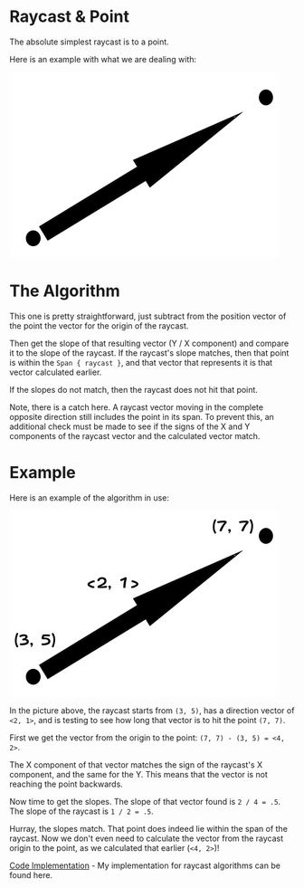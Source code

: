# Raycast & Point
The absolute simplest raycast is to a point.

Here is an example with what we are dealing with:

![alt text](img/raycastPoint.png "A raycast to a point.")

# The Algorithm
This one is pretty straightforward, just subtract from the position vector of the point the vector for the origin of the raycast.

Then get the slope of that resulting vector (Y / X component) and compare it to the slope of the raycast. If the raycast's slope matches, then that point is within the `Span { raycast }`, and that vector that represents it is that vector calculated earlier.

If the slopes do not match, then the raycast does not hit that point.

Note, there is a catch here. A raycast vector moving in the complete opposite direction still includes the point in its span. To prevent this, an additional check must be made to see if the signs of the X and Y components of the raycast vector and the calculated vector match.

# Example
Here is an example of the algorithm in use:

![alt text](img/raycastPointExample.png "A raycast to a point.")

In the picture above, the raycast starts from `(3, 5)`, has a direction vector of `<2, 1>`, and is testing to see how long that vector is to hit the point `(7, 7)`.

First we get the vector from the origin to the point: `(7, 7) - (3, 5) = <4, 2>`.

The X component of that vector matches the sign of the raycast's X component, and the same for the Y. This means that the vector is not reaching the point backwards.

Now time to get the slopes. The slope of that vector found is `2 / 4 = .5`. The slope of the raycast is `1 / 2 = .5`.

Hurray, the slopes match. That point does indeed lie within the span of the raycast. Now we don't even need to calculate the vector from the raycast origin to the point, as we calculated that earlier (`<4, 2>`)!

[Code Implementation](https://github.com/Gota7/Dreamscape/blob/master/Collision/KclHelper.cs) - My implementation for raycast algorithms can be found here.
